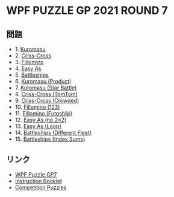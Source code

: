 # WPF PUZZLE GP 2021 ROUND 7

## 問題
- 1\. [Kuromasu](../puzzle/kuromasu.md)
- 2\. [Criss-Cross](../puzzle/crisscross.md)
- 3\. [Fillomino](../puzzle/fillomino.md)
- 4\. [Easy As](../puzzle/easyas.md)
- 5\. [Battleships](../puzzle/battleships.md)
- 6\. [Kuromasu (Product)](../puzzle/kuromasu_product.md)
- 7\. [Kuromasu (Star Battle)](../puzzle/kuromasu_starbattle.md)
- 8\. [Criss-Cross (TomTom)](../puzzle/crisscross_tomtom.md)
- 9\. [Criss-Cross (Crowded)](../puzzle/crisscross_crowded.md)
- 10\. [Fillomino (123)](../puzzle/fillomino_123.md)
- 11\. [Fillomino (Futoshiki)](../puzzle/fillomino_futoshiki.md)
- 12\. [Easy As (no 2×2)](../puzzle/easyas_no2x2.md)
- 13\. [Easy As (Loop)](../puzzle/easyas_loop.md)
- 14\. [Battleships (Different Fleet)](../puzzle/battleships_differentfleet.md)
- 15\. [Battleships (Index Sums)](../puzzle/battleships_indexsums.md)

## リンク
- [WPF Puzzle GP7](https://gp.worldpuzzle.org/content/wpf-puzzle-gp7-5)
- [Instruction Booklet](https://gp.worldpuzzle.org/content/instruction-booklet-126)
- [Competition Puzzles](https://gp.worldpuzzle.org/content/competition-puzzles-91)
